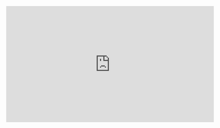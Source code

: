 
<iframe width="560" height="315" src="https://www.youtube.com/embed/K6Vi6iEnZhA?si=fdl7FXe1v5hi4Bgk" title="YouTube video player" frameborder="0" allow="accelerometer; autoplay; clipboard-write; encrypted-media; gyroscope; picture-in-picture; web-share" referrerpolicy="strict-origin-when-cross-origin" allowfullscreen></iframe>

